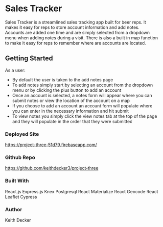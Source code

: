 # **Sales Tracker**
Sales Tracker is a streamlined sales tracking app built for beer reps.  It makes it easy for reps to store account information and add notes.  Accounts are added one time and are simply selected from a dropdown menu when adding notes during a visit.  There is also a built in map function to make it easy for reps to remember where are accounts are located. 

## **Getting Started**

As a user:
 - By default the user is taken to the add notes page
 - To add notes simply start by selecting an account from the dropdown menu or by clicking the plus button to add an account
 - Once an account is selected, a notes form will appear where you can submit notes or view the location of the account on a map
 - If you choose to add an account an account form will populate where you can enter in the necessary information and hit submit
 - To view notes you simply click the view notes tab at the top of the page and they will populate in the order that they were submitted


### **Deployed Site**
https://project-three-51d79.firebaseapp.com/

### **Github Repo**
https://github.com/keithdecker3/project-three

### **Built With**
React.js
Express.js
Knex
Postgresql
React Materialize
React Geocode
React Leaflet
Cypress

### **Author**
Keith Decker